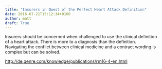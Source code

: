 ```yaml
---
title: "Insurers in Quest of the Perfect Heart Attack Definition"
date: 2016-07-21T15:12:34+0100
author: matt
draft: True
---
```

Insurers should be concerned when challenged to use the clinical definition of a heart attack. There is more to a diagnosis than the definition. Navigating the conflict between clinical medicine and a contract wording is complex but can be solved.

http://de.genre.com/knowledge/publications/rm16-4-en.html
